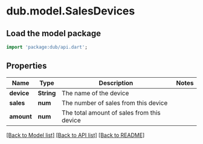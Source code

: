 # dub.model.SalesDevices

## Load the model package
```dart
import 'package:dub/api.dart';
```

## Properties
Name | Type | Description | Notes
------------ | ------------- | ------------- | -------------
**device** | **String** | The name of the device | 
**sales** | **num** | The number of sales from this device | 
**amount** | **num** | The total amount of sales from this device | 

[[Back to Model list]](../README.md#documentation-for-models) [[Back to API list]](../README.md#documentation-for-api-endpoints) [[Back to README]](../README.md)


